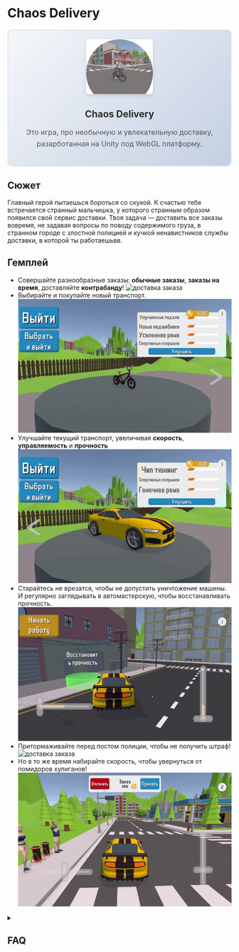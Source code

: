 # Chaos Delivery
<div align="center" style="border: 2px solid #e1e4e8; border-radius: 10px; padding: 20px; margin: 20px 0; background: linear-gradient(135deg, #f5f7fa 0%, #c3cfe2 100%);">

  <!-- Верхняя часть - картинка -->
  <div style="margin-bottom: 20px;">
    <img src="Assets/Readme/Arts/Logo.png" 
         alt="Баннер проекта" 
         style="border-radius: 8px; box-shadow: 0 4px 8px rgba(0,0,0,0.1); max-width: 150px; height: auto;">
  </div>

  <!-- Нижняя часть - текст -->
  <div style="text-align: center;">
    <h2 style="color: #2d2d2d; margin-bottom: 10px;">Chaos Delivery</h2>
    <p style="color: #555; line-height: 1.6; font-size: 16px;">
      Это игра, про необычную и увлекательную доставку, разарботанная на Unity под WebGL платформу.
    </p>
  </div>

</div>

## Сюжет
Главный герой пытаешься бороться со скукой. К счастью тебе встречается странный мальчишка, у которого странным образом появился свой сервис доставки. 
Твоя задача — доставить все заказы вовремя, не задавая вопросы по поводу содержимого груза, в странном городе с злостной полицией и кучкой ненавистников службы доставки, в которой ты работаешьвв. 

## Гемплей
- Совершайте разнообразные заказы: <strong>обычные заказы</strong>, <strong>заказы на время</strong>, доставляйте <strong>контрабанду</strong>!
![доставка заказа](Assets/Readme/Gifs/IssueOrder.gif)
- Выбирайте и покупайте новый транспорт.
![доставка заказа](Assets/Readme/Gifs/BuyTransport.gif)
- Улучшайте текущий транспорт, увеличивая <strong>скорость</strong>, <strong>управляемость</strong> и <strong>прочность</strong>
![доставка заказа](Assets/Readme/Gifs/UpgradeTransport.gif)
- Старайтесь не врезатся, чтобы не допустить уничтожение машины. И регулярно заглядывать в автомастерскую, чтобы восстанавливать прочность.
![доставка заказа](Assets/Readme/Gifs/RestoreStrenght.gif)
- Притормаживайте перед постом полиции, чтобы не получить штраф!
![доставка заказа](Assets/Readme/Gifs/PoliceEvent.gif)
- Но в то же время набирайте скорость, чтобы увернуться от помидоров хулиганов!
![доставка заказа](Assets/Readme/Gifs/TomatoEvent.gif)

<details> 
<summary><h2>FAQ</h2></summary>

<h3>Игровой процесс</h3>
Доставляйте грузы и получайте за них казах-коины и увеличивайте уровень. За монеты покупайте и улучшайте машины, а уровень разблокирует новые виды заказов. <br> 
Вовремя восстанавливайте прочность в автосервисе чтобы не разбить транспорт.

<h3>Сохранение</h3>
Все покупки, примененные улучшения, выбранный транспорт, а также заработанные деньги и опыт сохраняются. И автоматически загружаются при повторном заходе в игру.

</details>